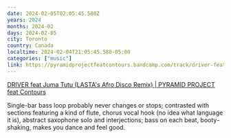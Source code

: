 ```yaml
---
date: 2024-02-05T02:05:45.580Z
years: 2024
months: 2024-02
days: 2024-02-05
city: Toronto
country: Canada
localtime: 2024-02-04T21:05:45.580-05:00
categories: ["music"]
link: https://pyramidprojectfeatcontours.bandcamp.com/track/driver-feat-juma-tutu-lastas-afro-disco-remix
---
```

[DRIVER feat Juma Tutu (LASTA's Afro Disco Remix) | PYRAMID PROJECT feat Contours](https://pyramidprojectfeatcontours.bandcamp.com/track/driver-feat-juma-tutu-lastas-afro-disco-remix)

Single-bar bass loop probably never changes or stops; contrasted with sections featuring a kind of flute, chorus vocal hook (no idea what language it is), abstract saxophone solo and interjections; bass on each beat, booty-shaking, makes you dance and feel good.
